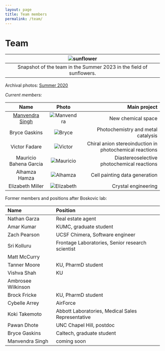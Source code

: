 ```yaml
---
layout: page
title: Team members
permalink: /team/
---
```

# Team

|![sunflower](/_assets/DSC_0564.jpeg)|
|:--:|
|Snapshot of the team in the Summer 2023 in the field of sunflowers.|

Archival photos: [Summer 2020](/_assets/sunflowers.JPG)


*Current members:*

|  Name            | Photo | Main project
:-----------------:|:-----:|-----------------:
[Manvendra Singh](https://www.linkedin.com/in/manvendra-singh-93538155/?originalSubdomain=in) | ![Manvendra](/_assets/manvendra.JPG) | New chemical space
Bryce Gaskins | ![Bryce](/_assets/bryce.JPG) | Photochemistry and metal catalysis
Victor Fadare |![Victor](/_assets/victor.JPG) | Chiral anion stereoinduction in photochemical reactions
Mauricio Bahena Garcia |![Mauricio](/_assets/mauricio.JPG) | Diastereoselective photochemical reactions
Alhamza Hamza |![Alhamza](/_assets/alhamza.JPG/) | Cell painting data generation
Elizabeth Miller |![Elizabeth](/_assets/elizabeth.JPG) | Crystal engineering

Former members and positions after Boskovic lab: 

| Name | Position |
| :---   | :--- |
| Nathan Garza | Real estate agent |
| Amar Kumar | KUMC, graduate student |
| Zach Pearson | UCSF Chimera, Software engineer |
| Sri Kolluru | Frontage Laboratories, Senior research scientist |
| Matt McCurry | |
| Tanner Moore | KU, PharmD student |
| Vishva Shah | KU |
| Ambrosee Wilkinson | |
| Brock Fricke | KU, PharmD student |
| Cybelle Arrey | AirForce |
| Koki Takemoto | Abbott Laboratories, Medical Sales Representative |
| Pawan Dhote | UNC Chapel Hill, postdoc |
| Bryce Gaskins | Caltech, graduate student |
| Manvendra Singh | coming soon |